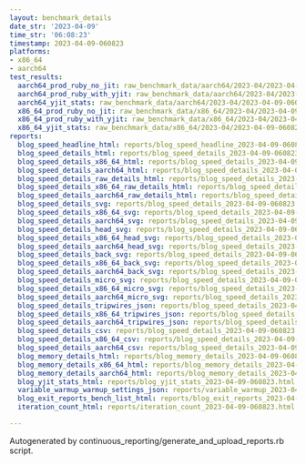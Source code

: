 ```yaml
---
layout: benchmark_details
date_str: '2023-04-09'
time_str: '06:08:23'
timestamp: 2023-04-09-060823
platforms:
- x86_64
- aarch64
test_results:
  aarch64_prod_ruby_no_jit: raw_benchmark_data/aarch64/2023-04/2023-04-09-060823_basic_benchmark_aarch64_prod_ruby_no_jit.json
  aarch64_prod_ruby_with_yjit: raw_benchmark_data/aarch64/2023-04/2023-04-09-060823_basic_benchmark_aarch64_prod_ruby_with_yjit.json
  aarch64_yjit_stats: raw_benchmark_data/aarch64/2023-04/2023-04-09-060823_basic_benchmark_aarch64_yjit_stats.json
  x86_64_prod_ruby_no_jit: raw_benchmark_data/x86_64/2023-04/2023-04-09-060823_basic_benchmark_x86_64_prod_ruby_no_jit.json
  x86_64_prod_ruby_with_yjit: raw_benchmark_data/x86_64/2023-04/2023-04-09-060823_basic_benchmark_x86_64_prod_ruby_with_yjit.json
  x86_64_yjit_stats: raw_benchmark_data/x86_64/2023-04/2023-04-09-060823_basic_benchmark_x86_64_yjit_stats.json
reports:
  blog_speed_headline_html: reports/blog_speed_headline_2023-04-09-060823.html
  blog_speed_details_html: reports/blog_speed_details_2023-04-09-060823.html
  blog_speed_details_x86_64_html: reports/blog_speed_details_2023-04-09-060823.x86_64.html
  blog_speed_details_aarch64_html: reports/blog_speed_details_2023-04-09-060823.aarch64.html
  blog_speed_details_raw_details_html: reports/blog_speed_details_2023-04-09-060823.raw_details.html
  blog_speed_details_x86_64_raw_details_html: reports/blog_speed_details_2023-04-09-060823.x86_64.raw_details.html
  blog_speed_details_aarch64_raw_details_html: reports/blog_speed_details_2023-04-09-060823.aarch64.raw_details.html
  blog_speed_details_svg: reports/blog_speed_details_2023-04-09-060823.svg
  blog_speed_details_x86_64_svg: reports/blog_speed_details_2023-04-09-060823.x86_64.svg
  blog_speed_details_aarch64_svg: reports/blog_speed_details_2023-04-09-060823.aarch64.svg
  blog_speed_details_head_svg: reports/blog_speed_details_2023-04-09-060823.head.svg
  blog_speed_details_x86_64_head_svg: reports/blog_speed_details_2023-04-09-060823.x86_64.head.svg
  blog_speed_details_aarch64_head_svg: reports/blog_speed_details_2023-04-09-060823.aarch64.head.svg
  blog_speed_details_back_svg: reports/blog_speed_details_2023-04-09-060823.back.svg
  blog_speed_details_x86_64_back_svg: reports/blog_speed_details_2023-04-09-060823.x86_64.back.svg
  blog_speed_details_aarch64_back_svg: reports/blog_speed_details_2023-04-09-060823.aarch64.back.svg
  blog_speed_details_micro_svg: reports/blog_speed_details_2023-04-09-060823.micro.svg
  blog_speed_details_x86_64_micro_svg: reports/blog_speed_details_2023-04-09-060823.x86_64.micro.svg
  blog_speed_details_aarch64_micro_svg: reports/blog_speed_details_2023-04-09-060823.aarch64.micro.svg
  blog_speed_details_tripwires_json: reports/blog_speed_details_2023-04-09-060823.tripwires.json
  blog_speed_details_x86_64_tripwires_json: reports/blog_speed_details_2023-04-09-060823.x86_64.tripwires.json
  blog_speed_details_aarch64_tripwires_json: reports/blog_speed_details_2023-04-09-060823.aarch64.tripwires.json
  blog_speed_details_csv: reports/blog_speed_details_2023-04-09-060823.csv
  blog_speed_details_x86_64_csv: reports/blog_speed_details_2023-04-09-060823.x86_64.csv
  blog_speed_details_aarch64_csv: reports/blog_speed_details_2023-04-09-060823.aarch64.csv
  blog_memory_details_html: reports/blog_memory_details_2023-04-09-060823.html
  blog_memory_details_x86_64_html: reports/blog_memory_details_2023-04-09-060823.x86_64.html
  blog_memory_details_aarch64_html: reports/blog_memory_details_2023-04-09-060823.aarch64.html
  blog_yjit_stats_html: reports/blog_yjit_stats_2023-04-09-060823.html
  variable_warmup_warmup_settings_json: reports/variable_warmup_2023-04-09-060823.warmup_settings.json
  blog_exit_reports_bench_list_html: reports/blog_exit_reports_2023-04-09-060823.bench_list.html
  iteration_count_html: reports/iteration_count_2023-04-09-060823.html

---
```

Autogenerated by continuous_reporting/generate_and_upload_reports.rb script.
